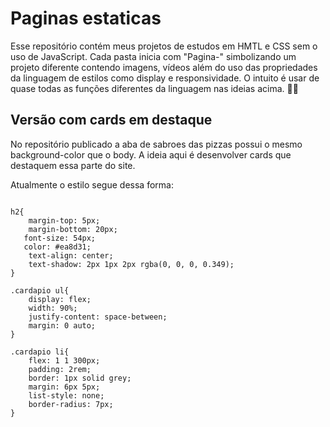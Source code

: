 # Paginas estaticas

 Esse repositório contém meus projetos de estudos em HMTL e CSS sem o uso de JavaScript. Cada pasta inicia com "Pagina-" simbolizando um projeto diferente contendo imagens, vídeos além do uso das propriedades da linguagem de estilos como display e responsividade. O intuito é usar de quase todas as funções diferentes da linguagem nas ideias acima. 🚀🌟
 

 ## Versão com cards em destaque 

 No repositório publicado a aba de sabroes das pizzas possui o mesmo background-color que o body. A ideia aqui é desenvolver cards que destaquem essa parte do site.

 Atualmente o estilo segue dessa forma:


 
```/* Section */

h2{
    margin-top: 5px;
    margin-bottom: 20px;
   font-size: 54px;
   color: #ea8d31;
    text-align: center;
    text-shadow: 2px 1px 2px rgba(0, 0, 0, 0.349);
}

.cardapio ul{
    display: flex;
    width: 90%;
    justify-content: space-between;
    margin: 0 auto;
}

.cardapio li{
    flex: 1 1 300px;
    padding: 2rem;
    border: 1px solid grey;
    margin: 6px 5px;
    list-style: none;
    border-radius: 7px;
}
```